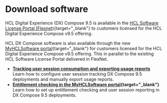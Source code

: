 # Download software

HCL Digital Experience (DX) Compose 9.5 is available in the [HCL Software License Portal (Flexnet)](https://support.hcl-software.com/csm?id=kb_article&sysparm_article=KB0073344){target="_blank"} to customers licensed for the HCL Digital Experience Compose v9.5 offering.

HCL DX Compose software is also available through the new [MyHCLSoftware portal](https://my.hcltechsw.com/){target="_blank"} for customers licensed for the HCL Digital Experience Compose v9.5 offering. This in parallel to the existing HCL Software License Portal delivered in FlexNet.

-   **[Tracking user session consumption and exporting usage reports](export_usage_report.md)**  
Learn how to configure user session tracking DX Compose 9.5 deployments and manually export usage reports.
-   **[Entitlement checking in the MyHCLSoftware portal](https://help.hcl-software.com/digital-experience/9.5/latest/get_started/download/software_licensing_portal/configure_entitlement_checks/configuring_mhs/){target="_blank"}**  
Learn how to set up entitlement checking and user session reporting in DX Compose 9.5 deployments.
